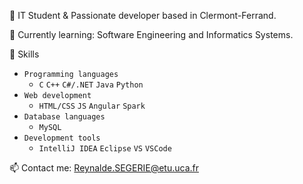 🚀 IT Student & Passionate developer based in Clermont-Ferrand. 

🌱 Currently learning: Software Engineering and Informatics Systems.

💼 Skills

* ``Programming languages``
  * ``C`` ``C++`` ``C#/.NET`` ``Java`` ``Python``
* ``Web development``
  * ``HTML/CSS`` ``JS`` ``Angular`` ``Spark``
* ``Database languages``
   * ``MySQL``
* ``Development tools``
   * ``IntelliJ IDEA`` ``Eclipse`` ``VS`` ``VSCode`` 

📫 Contact me: Reynalde.SEGERIE@etu.uca.fr
